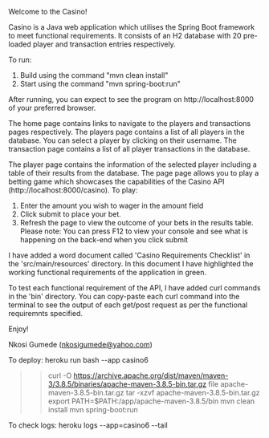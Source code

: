 Welcome to the Casino!

Casino is a Java web application which utilises the Spring Boot framework to meet functional requirements. It consists of an H2 database with 20 pre-loaded player and transaction entries respectively.

To run:

1. Build using the command "mvn clean install"
2. Start using the command "mvn spring-boot:run"

After running, you can expect to see the program on http://localhost:8000 of your preferred browser.

The home page contains links to navigate to the players and transactions pages respectively.
The players page contains a list of all players in the database. You can select a player by clicking on their username.
The transaction page contains a list of all player transactions in the database.

The player page contains the information of the selected player including a table of their results from the database.
The page page allows you to play a betting game which showcases the capabilities of the Casino API (http://localhost:8000/casino).
To play:

1. Enter the amount you wish to wager in the amount field
2. Click submit to place your bet.
3. Refresh the page to view the outcome of your bets in the results table.
   Please note: You can press F12 to view your console and see what is happening on the back-end when you click submit

I have added a word document called 'Casino Requirements Checklist' in the 'src/main/resources' directory.
In this document I have highlighted the working functional requirements of the application in green.

To test each functional requirement of the API, I have added curl commands in the 'bin' directory.
You can copy-paste each curl command into the terminal to see the output of each get/post request as per the functional requiremnts specified.

Enjoy!

Nkosi Gumede (nkosigumede@yahoo.com)

To deploy:
heroku run bash --app casino6
>> curl -O https://archive.apache.org/dist/maven/maven-3/3.8.5/binaries/apache-maven-3.8.5-bin.tar.gz
>> file apache-maven-3.8.5-bin.tar.gz
>> tar -xzvf apache-maven-3.8.5-bin.tar.gz
>> export PATH=$PATH:/app/apache-maven-3.8.5/bin
>> mvn clean install
>> mvn spring-boot:run

To check logs:
heroku logs --app=casino6 --tail